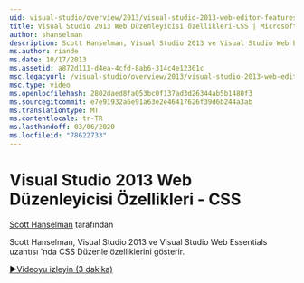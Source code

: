 ```yaml
---
uid: visual-studio/overview/2013/visual-studio-2013-web-editor-features-css
title: Visual Studio 2013 Web Düzenleyicisi özellikleri-CSS | Microsoft Docs
author: shanselman
description: Scott Hanselman, Visual Studio 2013 ve Visual Studio Web Essentials uzantısı 'nda CSS Düzenle özelliklerini gösterir.
ms.author: riande
ms.date: 10/17/2013
ms.assetid: a872d111-d4ea-4cfd-8ab6-314c4e12301c
msc.legacyurl: /visual-studio/overview/2013/visual-studio-2013-web-editor-features-css
msc.type: video
ms.openlocfilehash: 2802daed8fa053bc0f137ad3d26344ab5b1480f3
ms.sourcegitcommit: e7e91932a6e91a63e2e46417626f39d6b244a3ab
ms.translationtype: MT
ms.contentlocale: tr-TR
ms.lasthandoff: 03/06/2020
ms.locfileid: "78622733"
---
```

# <a name="visual-studio-2013-web-editor-features---css"></a>Visual Studio 2013 Web Düzenleyicisi Özellikleri - CSS

[Scott Hanselman](https://github.com/shanselman) tarafından

Scott Hanselman, Visual Studio 2013 ve Visual Studio Web Essentials uzantısı 'nda CSS Düzenle özelliklerini gösterir.

[&#9654;Videoyu izleyin (3 dakika)](https://channel9.msdn.com/Blogs/ASP-NET-Site-Videos/visual-studio-2013-web-editor-features-css)
